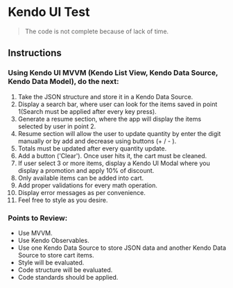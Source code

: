 # Kendo UI Test

> The code is not complete because of lack of time.

## Instructions


### Using Kendo UI MVVM (Kendo List View, Kendo Data Source, Kendo Data Model), do the next:

1. Take the JSON structure and store it in a Kendo Data Source.
2. Display a search bar, where user can look for the items saved in point 1(Search must be applied after every key press).
3. Generate a resume section, where the app will display the items selected by user in point 2.
4. Resume section will allow the user to update quantity by enter the digit manually or by add and decrease using buttons (+ / - ).
6. Totals must be updated after every quantity update.
7. Add a button ('Clear'). Once user hits it, the cart must be cleaned.
8. If user select 3 or more items, display a Kendo UI Modal where you display a promotion and apply 10% of discount.
9. Only available items can be added into cart.
10. Add proper validations for every math operation.
11. Display error messages as per convenience.
12. Feel free to style as you desire.


### Points to Review: 

* Use MVVM.
* Use Kendo Observables.
* Use one Kendo Data Source to store JSON data and another Kendo Data Source to store cart items.
* Style will be evaluated.
* Code structure will be evaluated.
* Code standards should be applied.